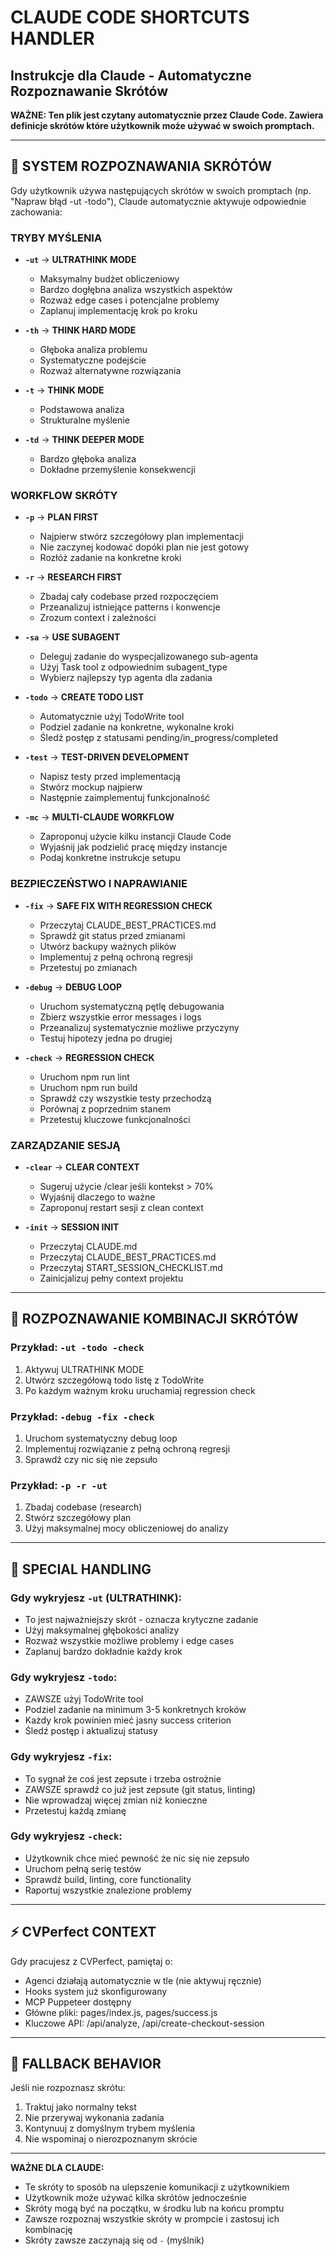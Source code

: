# CLAUDE CODE SHORTCUTS HANDLER

## Instrukcje dla Claude - Automatyczne Rozpoznawanie Skrótów

**WAŻNE: Ten plik jest czytany automatycznie przez Claude Code. Zawiera definicje skrótów które użytkownik może używać w swoich promptach.**

---

## 🎯 SYSTEM ROZPOZNAWANIA SKRÓTÓW

Gdy użytkownik używa następujących skrótów w swoich promptach (np. "Napraw błąd -ut -todo"), Claude automatycznie aktywuje odpowiednie zachowania:

### TRYBY MYŚLENIA
- **`-ut`** → **ULTRATHINK MODE**
  - Maksymalny budżet obliczeniowy
  - Bardzo dogłębna analiza wszystkich aspektów
  - Rozważ edge cases i potencjalne problemy
  - Zaplanuj implementację krok po kroku

- **`-th`** → **THINK HARD MODE**  
  - Głęboka analiza problemu
  - Systematyczne podejście
  - Rozważ alternatywne rozwiązania

- **`-t`** → **THINK MODE**
  - Podstawowa analiza
  - Strukturalne myślenie

- **`-td`** → **THINK DEEPER MODE**
  - Bardzo głęboka analiza
  - Dokładne przemyślenie konsekwencji

### WORKFLOW SKRÓTY
- **`-p`** → **PLAN FIRST**
  - Najpierw stwórz szczegółowy plan implementacji
  - Nie zaczynej kodować dopóki plan nie jest gotowy
  - Rozłóż zadanie na konkretne kroki

- **`-r`** → **RESEARCH FIRST**
  - Zbadaj cały codebase przed rozpoczęciem
  - Przeanalizuj istniejące patterns i konwencje
  - Zrozum context i zależności

- **`-sa`** → **USE SUBAGENT**
  - Deleguj zadanie do wyspecjalizowanego sub-agenta
  - Użyj Task tool z odpowiednim subagent_type
  - Wybierz najlepszy typ agenta dla zadania

- **`-todo`** → **CREATE TODO LIST**
  - Automatycznie użyj TodoWrite tool
  - Podziel zadanie na konkretne, wykonalne kroki
  - Śledź postęp z statusami pending/in_progress/completed

- **`-test`** → **TEST-DRIVEN DEVELOPMENT**
  - Napisz testy przed implementacją
  - Stwórz mockup najpierw
  - Następnie zaimplementuj funkcjonalność

- **`-mc`** → **MULTI-CLAUDE WORKFLOW**
  - Zaproponuj użycie kilku instancji Claude Code
  - Wyjaśnij jak podzielić pracę między instancje
  - Podaj konkretne instrukcje setupu

### BEZPIECZEŃSTWO I NAPRAWIANIE
- **`-fix`** → **SAFE FIX WITH REGRESSION CHECK**
  - Przeczytaj CLAUDE_BEST_PRACTICES.md
  - Sprawdź git status przed zmianami
  - Utwórz backupy ważnych plików
  - Implementuj z pełną ochroną regresji
  - Przetestuj po zmianach

- **`-debug`** → **DEBUG LOOP**
  - Uruchom systematyczną pętlę debugowania
  - Zbierz wszystkie error messages i logs
  - Przeanalizuj systematycznie możliwe przyczyny
  - Testuj hipotezy jedna po drugiej

- **`-check`** → **REGRESSION CHECK**
  - Uruchom npm run lint
  - Uruchom npm run build
  - Sprawdź czy wszystkie testy przechodzą
  - Porównaj z poprzednim stanem
  - Przetestuj kluczowe funkcjonalności

### ZARZĄDZANIE SESJĄ  
- **`-clear`** → **CLEAR CONTEXT**
  - Sugeruj użycie /clear jeśli kontekst > 70%
  - Wyjaśnij dlaczego to ważne
  - Zaproponuj restart sesji z clean context

- **`-init`** → **SESSION INIT**
  - Przeczytaj CLAUDE.md
  - Przeczytaj CLAUDE_BEST_PRACTICES.md
  - Przeczytaj START_SESSION_CHECKLIST.md
  - Zainicjalizuj pełny context projektu

---

## 🔄 ROZPOZNAWANIE KOMBINACJI SKRÓTÓW

### Przykład: `-ut -todo -check`
1. Aktywuj ULTRATHINK MODE
2. Utwórz szczegółową todo listę z TodoWrite
3. Po każdym ważnym kroku uruchamiaj regression check

### Przykład: `-debug -fix -check`
1. Uruchom systematyczny debug loop
2. Implementuj rozwiązanie z pełną ochroną regresji  
3. Sprawdź czy nic się nie zepsuło

### Przykład: `-p -r -ut`
1. Zbadaj codebase (research)
2. Stwórz szczegółowy plan
3. Użyj maksymalnej mocy obliczeniowej do analizy

---

## 🚨 SPECIAL HANDLING

### Gdy wykryjesz `-ut` (ULTRATHINK):
- To jest najważniejszy skrót - oznacza krytyczne zadanie
- Użyj maksymalnej głębokości analizy
- Rozważ wszystkie możliwe problemy i edge cases
- Zaplanuj bardzo dokładnie każdy krok

### Gdy wykryjesz `-todo`:
- ZAWSZE użyj TodoWrite tool
- Podziel zadanie na minimum 3-5 konkretnych kroków
- Każdy krok powinien mieć jasny success criterion
- Śledź postęp i aktualizuj statusy

### Gdy wykryjesz `-fix`:
- To sygnał że coś jest zepsute i trzeba ostrożnie
- ZAWSZE sprawdź co już jest zepsute (git status, linting)
- Nie wprowadzaj więcej zmian niż konieczne
- Przetestuj każdą zmianę

### Gdy wykryjesz `-check`:
- Użytkownik chce mieć pewność że nic się nie zepsuło
- Uruchom pełną serię testów
- Sprawdź build, linting, core functionality
- Raportuj wszystkie znalezione problemy

---

## ⚡ CVPerfect CONTEXT

Gdy pracujesz z CVPerfect, pamiętaj o:
- Agenci działają automatycznie w tle (nie aktywuj ręcznie)
- Hooks system już skonfigurowany
- MCP Puppeteer dostępny
- Główne pliki: pages/index.js, pages/success.js
- Kluczowe API: /api/analyze, /api/create-checkout-session

---

## 🎯 FALLBACK BEHAVIOR

Jeśli nie rozpoznasz skrótu:
1. Traktuj jako normalny tekst
2. Nie przerywaj wykonania zadania  
3. Kontynuuj z domyślnym trybem myślenia
4. Nie wspominaj o nierozpoznanym skrócie

---

**WAŻNE DLA CLAUDE:** 
- Te skróty to sposób na ulepszenie komunikacji z użytkownikiem
- Użytkownik może używać kilka skrótów jednocześnie
- Skróty mogą być na początku, w środku lub na końcu promptu
- Zawsze rozpoznaj wszystkie skróty w prompcie i zastosuj ich kombinację
- Skróty zawsze zaczynają się od `-` (myślnik)